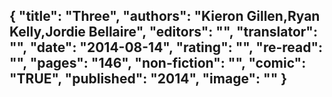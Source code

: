 {
 "title": "Three",
 "authors": "Kieron Gillen,Ryan Kelly,Jordie Bellaire",
 "editors": "",
 "translator": "",
 "date": "2014-08-14",
 "rating": "",
 "re-read": "",
 "pages": "146",
 "non-fiction": "",
 "comic": "TRUE",
 "published": "2014",
 "image": ""
}
---

